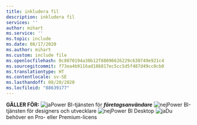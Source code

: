 ```yaml
---
title: inkludera fil
description: inkludera fil
services: ''
author: mihart
ms.service: ''
ms.topic: include
ms.date: 08/17/2020
ms.author: mihart
ms.custom: include file
ms.openlocfilehash: 0c8070194a30b12f88096626229c630749e921c4
ms.sourcegitcommit: f73ea4b9116ad186817ec5cc5d5f487d49cc0cb0
ms.translationtype: HT
ms.contentlocale: sv-SE
ms.lasthandoff: 08/20/2020
ms.locfileid: "88639177"
---
```

<Token>**GÄLLER FÖR:** ![ja](media/yes.png)Power BI-tjänsten för ***företagsanvändare*** ![nej](media/no.png)Power BI-tjänsten för designers och utvecklare ![nej](media/no.png)Power BI Desktop ![ja](media/maybe.png)Du behöver en Pro- eller Premium-licens </Token>
